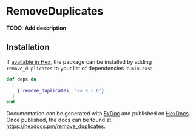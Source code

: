 # RemoveDuplicates

**TODO: Add description**

## Installation

If [available in Hex](https://hex.pm/docs/publish), the package can be installed
by adding `remove_duplicates` to your list of dependencies in `mix.exs`:

```elixir
def deps do
  [
    {:remove_duplicates, "~> 0.1.0"}
  ]
end
```

Documentation can be generated with [ExDoc](https://github.com/elixir-lang/ex_doc)
and published on [HexDocs](https://hexdocs.pm). Once published, the docs can
be found at <https://hexdocs.pm/remove_duplicates>.

